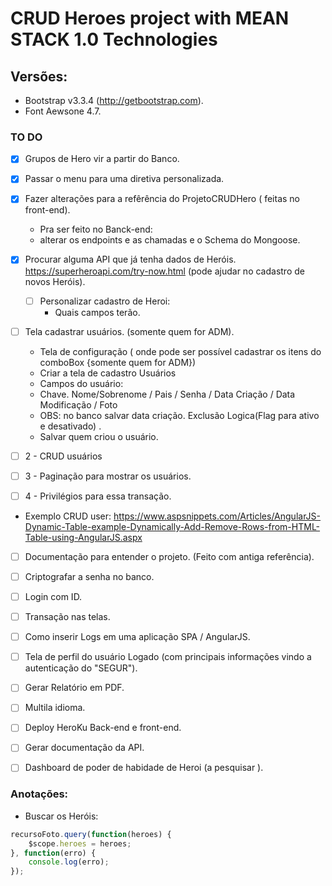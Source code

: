 # CRUD Heroes project with MEAN STACK 1.0 Technologies

## Versões:
* Bootstrap v3.3.4 (http://getbootstrap.com).
* Font Aewsone 4.7.

### TO DO


- [x] Grupos de Hero vir a partir do Banco.

- [x] Passar o menu para uma diretiva personalizada.


- [x] Fazer alterações para a refêrência do ProjetoCRUDHero ( feitas no front-end).
	-  Pra ser feito no Banck-end:
	- alterar os endpoints e as chamadas e o Schema do Mongoose.

- [x] Procurar alguma API que já tenha dados de Heróis.
https://superheroapi.com/try-now.html (pode ajudar no cadastro de novos Heróis).
	- [ ]  Personalizar cadastro de Heroi:
		-  Quais campos terão.

- [ ] Tela cadastrar usuários. (somente quem for ADM).
	- Tela de configuração ( onde pode ser possível cadastrar os itens do comboBox {somente quem for ADM})
	- Criar a tela de cadastro Usuários
	- Campos do usuário:
	- Chave. Nome/Sobrenome / Pais / Senha  / Data Criação / Data Modificação / Foto
	- OBS:  no banco salvar data criação. Exclusão Logica(Flag para ativo e desativado) .
	- Salvar quem criou o usuário.

- [ ] 2 - CRUD usuários
- [ ] 3 - Paginação para mostrar os usuários.
- [ ] 4 - Privilégios para essa transação.

* Exemplo CRUD user:
https://www.aspsnippets.com/Articles/AngularJS-Dynamic-Table-example-Dynamically-Add-Remove-Rows-from-HTML-Table-using-AngularJS.aspx


- [ ] Documentação para entender o projeto. (Feito com antiga referência).
- [ ] Criptografar a senha no banco.
- [ ] Login com ID.
- [ ] Transação nas telas.
- [ ] Como inserir Logs em uma aplicação SPA / AngularJS.
- [ ] Tela de perfil do usuário Logado (com principais informações vindo a autenticação do "SEGUR").
- [ ] Gerar Relatório em PDF.
- [ ] Multila idioma.
- [ ] Deploy HeroKu Back-end e front-end.
- [ ] Gerar documentação da API.
- [ ] Dashboard de poder de habidade de Heroi (a pesquisar ).



### Anotações:

* Buscar os Heróis:

```javascript
recursoFoto.query(function(heroes) {
    $scope.heroes = heroes;
}, function(erro) {
    console.log(erro);
});
```


